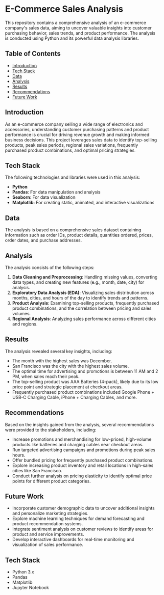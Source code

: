 # E-Commerce Sales Analysis

This repository contains a comprehensive analysis of an e-commerce company's sales data, aiming to uncover valuable insights into customer purchasing behavior, sales trends, and product performance. The analysis is conducted using Python and its powerful data analysis libraries.

## Table of Contents

- [Introduction](#introduction)
- [Tech Stack](#tech-stack)
- [Data](#data)
- [Analysis](#analysis)
- [Results](#results)
- [Recommendations](#recommendations)
- [Future Work](#future-work)

## Introduction

As an e-commerce company selling a wide range of electronics and accessories, understanding customer purchasing patterns and product performance is crucial for driving revenue growth and making informed business decisions. This project leverages sales data to identify top-selling products, peak sales periods, regional sales variations, frequently purchased product combinations, and optimal pricing strategies.

## Tech Stack

The following technologies and libraries were used in this analysis:

- **Python**
- **Pandas**: For data manipulation and analysis
- **Seaborn**: For data visualization
- **Matplotlib**: For creating static, animated, and interactive visualizations

## Data

The analysis is based on a comprehensive sales dataset containing information such as order IDs, product details, quantities ordered, prices, order dates, and purchase addresses.

## Analysis

The analysis consists of the following steps:

1. **Data Cleaning and Preprocessing**: Handling missing values, converting data types, and creating new features (e.g., month, date, city) for analysis.
2. **Exploratory Data Analysis (EDA)**: Visualizing sales distribution across months, cities, and hours of the day to identify trends and patterns.
3. **Product Analysis**: Examining top-selling products, frequently purchased product combinations, and the correlation between pricing and sales volumes.
4. **Regional Analysis**: Analyzing sales performance across different cities and regions.

## Results

The analysis revealed several key insights, including:

- The month with the highest sales was December.
- San Francisco was the city with the highest sales volume.
- The optimal time for advertising and promotions is between 11 AM and 2 PM, when sales reach their peak.
- The top-selling product was AAA Batteries (4-pack), likely due to its low price point and strategic placement at checkout areas.
- Frequently purchased product combinations included Google Phone + USB-C Charging Cable, iPhone + Charging Cables, and more.

## Recommendations

Based on the insights gained from the analysis, several recommendations were provided to the stakeholders, including:

- Increase promotions and merchandising for low-priced, high-volume products like batteries and charging cables near checkout areas.
- Run targeted advertising campaigns and promotions during peak sales hours.
- Offer bundled pricing for frequently purchased product combinations.
- Explore increasing product inventory and retail locations in high-sales cities like San Francisco.
- Conduct further analysis on pricing elasticity to identify optimal price points for different product categories.

## Future Work

- Incorporate customer demographic data to uncover additional insights and personalize marketing strategies.
- Explore machine learning techniques for demand forecasting and product recommendation systems.
- Integrate sentiment analysis on customer reviews to identify areas for product and service improvements.
- Develop interactive dashboards for real-time monitoring and visualization of sales performance.
## Tech Stack

- Python 3.x
- Pandas
- Matplotlib
- Jupyter Notebook

